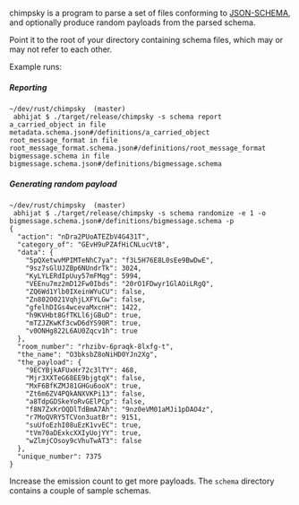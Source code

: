 
chimpsky is a program to parse a set of files conforming to [JSON-SCHEMA](https://json-schema.org/understanding-json-schema/index.html), and optionally produce random payloads from the parsed schema.


Point it to the root of your directory containing schema files, which may or may not refer to each other.


Example runs:

##### Reporting

```
~/dev/rust/chimpsky  (master) 
 abhijat $ ./target/release/chimpsky -s schema report
a_carried_object in file metadata.schema.json#/definitions/a_carried_object
root_message_format in file root_message_format.schema.json#/definitions/root_message_format
bigmessage.schema in file bigmessage.schema.json#/definitions/bigmessage.schema
```

##### Generating random payload
```
~/dev/rust/chimpsky  (master) 
 abhijat $ ./target/release/chimpsky -s schema randomize -e 1 -o bigmessage.schema.json#/definitions/bigmessage.schema -p
{
  "action": "nDra2PUoATEZbV4G431T",
  "category_of": "GEvH9uPZAfHiCNLucVtB",
  "data": {
    "5pQXetwvMPIMTeNhC7ya": "f3L5H76E8L0sEe9BwDwE",
    "9sz7sGlUJZBp6NUndrTk": 3024,
    "KyLYLERdIpUuy57mFMqg": 5994,
    "VEEnu7mz2mD12Fw0Ibds": "20rO1FDwyr1GlAOiLRgQ",
    "ZQ6Wd1Ylb0IXeinWYuCU": false,
    "Zn802O021VqhjLXFYLGw": false,
    "gfelhDIGs4wcevaMxcnH": 1422,
    "h9KVHbt8GfTKLl6jGBuD": true,
    "mTZJZKwKf3cwD6dYS90R": true,
    "v0ONHg822L6AU0Zqcv1h": true
  },
  "room_number": "rhzibv-6praqk-8lxfg-t",
  "the_name": "O3bksbZ8oNiHD0YJn2Xg",
  "the_payload": {
    "9ECYBjkAFUxHr72c3lTY": 468,
    "Mjr3XXTeG68EE9bjgtqX": false,
    "MxF6BfKZMJ81GHGu6ooX": true,
    "Zt6m6ZV4PQkANXVKPi13": false,
    "a8TdpGDSkeYoRvGElPCp": false,
    "f8N7ZxKrOQDlTdBmA7Ah": "9nz0eVM01aMJi1pDAO4z",
    "r7MoQVRY5TCVon3uatBr": 9151,
    "suUfoEzhI08uEzK1vvEC": true,
    "tVm70aDExkcXXIyUojYY": true,
    "wZlmjCOsoy9cVhuTwAT3": false
  },
  "unique_number": 7375
}
```

Increase the emission count to get more payloads. The `schema` directory contains a couple of sample schemas.
